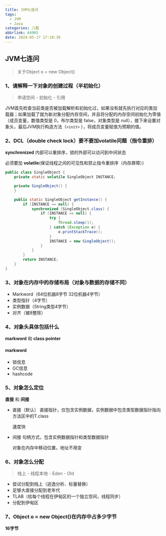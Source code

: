 ```yaml
---
title: JVM七连问
tags:
  - JVM
  - Java
categories: 八股
abbrlink: 64965
date: 2024-05-17 17:18:39
---
```




## JVM七连问

> 关于Object o = new Object()



### 1、请解释一下对象的创建过程（半初始化）

> 申请空间 - 初始化 - 引用

JVM首先检查当前类是否被加载解析和初始化过，如果没有就先执行对应的类加载器；如果加载了就为新对象分配内存空间，并且将分配的内存空间初始化为零值（成员变量，数值类型是 0，布尔类型是 false，对象类型是 null），接下来设置对象头，最后JVM执行构造方法（`<init>` ），将成员变量赋值为预期的值。



### 2、DCL（double check lock）要不要加volatile问题（指令重排）

**synchronized** 内部可以重排序，锁的外部可以访问到中间状态

必须要加 **volatile**(保证线程之间的可见性和禁止指令重排序（内存屏障）)

```java
public class SingleObject {
    private static volatile SingleObject INSTANCE;

    private SingleObject() {
    }

    public static SingleObject getInstance() {
        if (INSTANCE == null) {
            synchronized (SingleObject.class) {
                if (INSTANCE == null) {
                    try {
                        Thread.sleep(1);
                    } catch (Exception e) {
                        e.printStackTrace();
                    }
                    INSTANCE = new SingleObject();
                }
            }
        }
        return INSTANCE;
    }
}
```



### 3、对象在内存中的存储布局（对象与数据的存储不同）

- Markword（64位机器8字节 32位机器4字节）
- 类型指针（4字节）
- 实例数据（String类型4字节）
- 对齐（被8整除）

### 4、对象头具体包括什么
**markword** 和 **class pointer**

#### markword
- 锁信息
- GC信息
- hashcode

### 5、对象怎么定位
**直接** 和 **间接**
- 直接（默认）
  直接指针，仅包含实例数据，实例数据中包含类型数据指针指向方法区中的T.class

  速度快

- 间接
  句柄方式，包含实例数据指针和类型数据指针

  对象在内存中移动位置，地址不用变



### 6、对象怎么分配

> 栈上 - 线程本地 - Eden - Old

- 尝试分配到栈上（逃逸分析、标量替换）
- 足够大直接分配到老年代
- TLAB（给每个线程在伊甸区的一个独立空间，线程同步）
- 分配到伊甸区



### 7、Object o = new Object()在内存中占多少字节

**16字节**



































